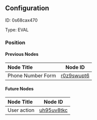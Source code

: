 # <nil>
## Configuration
ID:  0s68cax470

Type: EVAL 








### Position

#### Previous Nodes
| Node Title | Node ID |
| :------------- | ------------ |
| Phone Number Form | [r0z9swupt6](./r0z9swupt6.md) | 
 
 #### Future Nodes
| Node Title | Node ID |
| :------------- | ------------ |
| User action  |[uh95uv8tkc](./uh95uv8tkc.md) | 